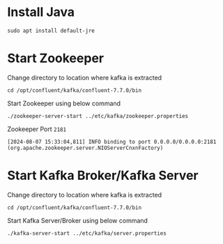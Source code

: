 # Install Java

```
sudo apt install default-jre

```

# Start Zookeeper

Change directory to location where kafka is extracted
```
cd /opt/confluent/kafka/confluent-7.7.0/bin
```
Start Zookeeper using below command
```
./zookeeper-server-start ../etc/kafka/zookeeper.properties
```
Zookeeper Port `2181`
```
[2024-08-07 15:33:04,811] INFO binding to port 0.0.0.0/0.0.0.0:2181 (org.apache.zookeeper.server.NIOServerCnxnFactory)
```
# Start Kafka Broker/Kafka Server

Change directory to location where kafka is extracted
```
cd /opt/confluent/kafka/confluent-7.7.0/bin
```
Start Kafka Server/Broker using below command
```
./kafka-server-start ../etc/kafka/server.properties
```
